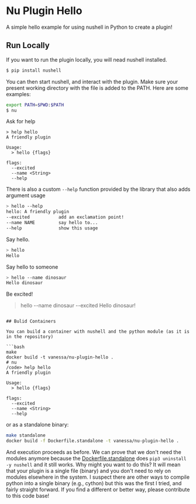 # Nu Plugin Hello

A simple hello example for using nushell in Python to create a plugin!

## Run Locally

If you want to run the plugin locally, you will nead nushell installed.

```bash
$ pip install nushell
```

You can then start nushell, and interact with the plugin. Make sure your present
working directory with the file is added to the PATH. Here are some examples:

```bash
export PATH=$PWD:$PATH
$ nu
```

Ask for help

```
> help hello
A friendly plugin

Usage:
  > hello {flags} 

flags:
  --excited
  --name <String>
  --help
```

There is also a custom `--help` function provided by the library that also adds argument usage

```bash
> hello --help
hello: A friendly plugin
--excited           add an exclamation point!
--name NAME         say hello to...
--help              show this usage
```

Say hello.
```bash
> hello
Hello
```

Say hello to someone

```bash
> hello --name dinosaur
Hello dinosaur
```

Be excited!
> hello --name dinosaur --excited
Hello dinosaur!
```

## Bulid Containers

You can build a container with nushell and the python module (as it is in the repository)

```bash
make
docker build -t vanessa/nu-plugin-hello .
# nu
/code> help hello
A friendly plugin

Usage:
  > hello {flags} 

flags:
  --excited
  --name <String>
  --help
```

or as a standalone binary:

```bash
make standalone
docker build -f Dockerfile.standalone -t vanessa/nu-plugin-hello .
```

And execution proceeds as before. We can prove that we don't need the modules anymore because
the [Dockerfile.standalone](Dockerfile.standalone) does `pip3 uninstall -y nushell` and it still works.
Why might you want to do this? It will mean that your plugin is a single file (binary) and you don't
need to rely on modules elsewhere in the system. I suspect there are other ways to compile
python into a single binary (e.g., cython) but this was the first I tried, and fairly straight forward.
If you find a different or better way, please contribute to this code base!
